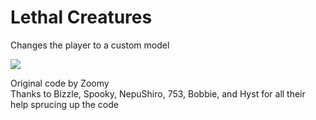 # Lethal Creatures
Changes the player to a custom model

![](https://i.imgur.com/vqXMhWe.png)

Original code by Zoomy  
Thanks to Bizzle, Spooky, NepuShiro, 753, Bobbie, and Hyst for all their help sprucing up the code
